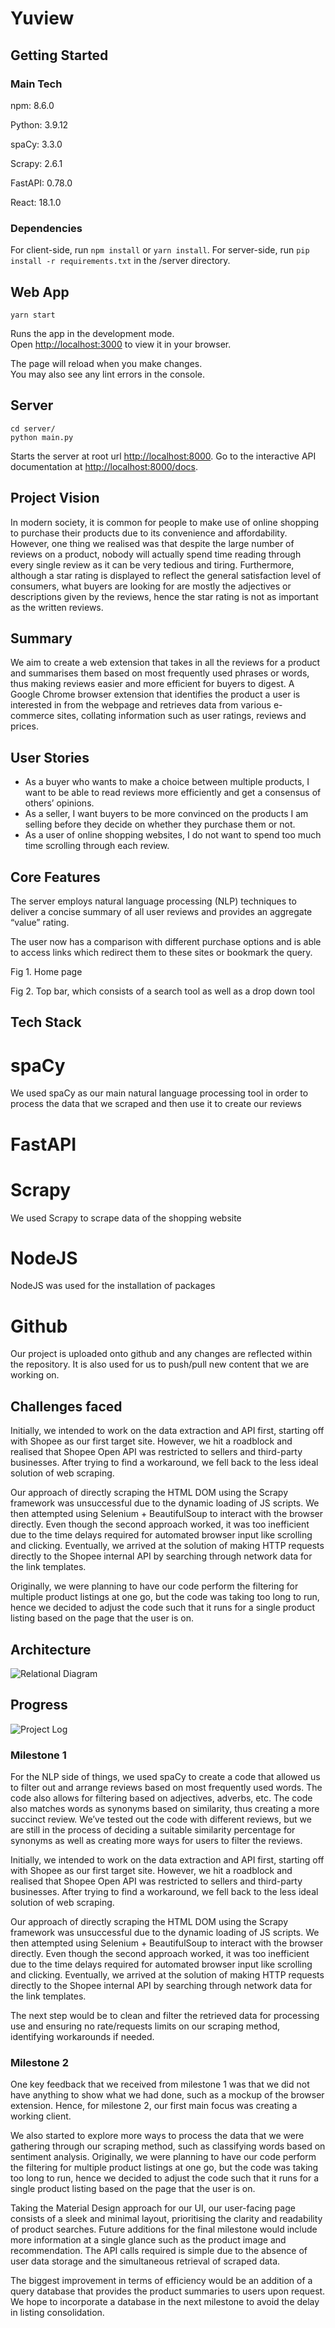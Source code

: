 # Yuview

## Getting Started

### Main Tech

npm: 8.6.0

Python: 3.9.12

spaCy: 3.3.0

Scrapy: 2.6.1

FastAPI: 0.78.0

React: 18.1.0

### Dependencies

For client-side, run `npm install` or `yarn install`.
For server-side, run `pip install -r requirements.txt` in the /server directory.

## Web App

 `yarn start`

Runs the app in the development mode.\
Open [http://localhost:3000](http://localhost:3000) to view it in your browser.

The page will reload when you make changes.\
You may also see any lint errors in the console.

## Server

```
cd server/
python main.py
```

Starts the server at root url [http://localhost:8000](http://localhost:8000).
Go to the interactive API documentation at [http://localhost:8000/docs](http://localhost:8000/docs).

## Project Vision

In modern society, it is common for people to make use of online shopping to purchase their products due to its convenience and affordability. However, one thing we realised was that despite the large number of reviews on a product, nobody will actually spend time reading through every single review as it can be very tedious and tiring. Furthermore, although a star rating is displayed to reflect the general satisfaction level of consumers, what buyers are looking for are mostly the adjectives or descriptions given by the reviews, hence the star rating is not as important as the written reviews.

## Summary

We aim to create a web extension that takes in all the reviews for a product and summarises them based on most frequently used phrases or words, thus making reviews easier and more efficient for buyers to digest.
A Google Chrome browser extension that identifies the product a user is interested in from the webpage and retrieves data from various e-commerce sites, collating information such as user ratings, reviews and prices.

## User Stories

- As a buyer who wants to make a choice between multiple products, I want to be able to read reviews more efficiently and get a consensus of others’ opinions.
- As a seller, I want buyers to be more convinced on the products I am selling before they decide on whether they purchase them or not.
- As a user of online shopping websites, I do not want to spend too much time scrolling through each review.

## Core Features
The server employs natural language processing (NLP) techniques to deliver a concise summary of all user reviews and provides an aggregate “value” rating.

The user now has a comparison with different purchase options and is able to access links which redirect them to these sites or bookmark the query.

Fig 1. Home page


Fig 2. Top bar, which consists of a search tool as well as a drop down tool












## Tech Stack
# spaCy
We used spaCy as our main natural language processing tool in order to process the data that we scraped and then use it to create our reviews
# FastAPI

# Scrapy
We used Scrapy to scrape data of the shopping website
# NodeJS
NodeJS was used for the installation of packages
# Github
Our project is uploaded onto github and any changes are reflected within the repository. It is also used for us to push/pull new content that we are working on.

## Challenges faced
Initially, we intended to work on the data extraction and API first, starting off with Shopee as our first target site. However, we hit a roadblock and realised that Shopee Open API was restricted to sellers and third-party businesses. After trying to find a workaround, we fell back to the less ideal solution of web scraping.

Our approach of directly scraping the HTML DOM using the Scrapy framework was unsuccessful due to the dynamic loading of JS scripts. We then attempted using Selenium + BeautifulSoup to interact with the browser directly. Even though the second approach worked, it was too inefficient due to the time delays required for automated browser input like scrolling and clicking. Eventually, we arrived at the solution of making HTTP requests directly to the Shopee internal API by searching through network data for the link templates.

Originally, we were planning to have our code perform the filtering for multiple product listings at one go, but the code was taking too long to run, hence we decided to adjust the code such that it runs for a single product listing based on the page that the user is on.


## Architecture

![Relational Diagram](./Architecture.drawio.svg)

## Progress

![Project Log](./DevPlan.png)

### Milestone 1

For the NLP side of things, we used spaCy to create a code that allowed us to filter out and arrange reviews based on most frequently used words. The code also allows for filtering based on adjectives, adverbs, etc. The code also matches words as synonyms based on similarity, thus creating a more succinct review. We’ve tested out the code with different reviews, but we are still in the process of deciding a suitable similarity percentage for synonyms as well as creating more ways for users to filter the reviews.

Initially, we intended to work on the data extraction and API first, starting off with Shopee as our first target site. However, we hit a roadblock and realised that Shopee Open API was restricted to sellers and third-party businesses. After trying to find a workaround, we fell back to the less ideal solution of web scraping.

Our approach of directly scraping the HTML DOM using the Scrapy framework was unsuccessful due to the dynamic loading of JS scripts. We then attempted using Selenium + BeautifulSoup to interact with the browser directly. Even though the second approach worked, it was too inefficient due to the time delays required for automated browser input like scrolling and clicking. Eventually, we arrived at the solution of making HTTP requests directly to the Shopee internal API by searching through network data for the link templates.

The next step would be to clean and filter the retrieved data for processing use and ensuring no rate/requests limits on our scraping method, identifying workarounds if needed.

### Milestone 2

One key feedback that we received from milestone 1 was that we did not have anything to show what we had done, such as a mockup of the browser extension. Hence, for milestone 2, our first main focus was creating a working client.

We also started to explore more ways to process the data that we were gathering through our scraping method, such as classifying words based on sentiment analysis. Originally, we were planning to have our code perform the filtering for multiple product listings at one go, but the code was taking too long to run, hence we decided to adjust the code such that it runs for a single product listing based on the page that the user is on.

Taking the Material Design approach for our UI, our user-facing page consists of a sleek and minimal layout, prioritising the clarity and readability of product searches. Future additions for the final milestone would include more information at a single glance such as the product image and recommendation. The API calls required is simple due to the absence of user data storage and the simultaneous retrieval of scraped data.

The biggest improvement in terms of efficiency would be an addition of a query database that provides the product summaries to users upon request. We hope to incorporate a database in the next milestone to avoid the delay in listing consolidation.

